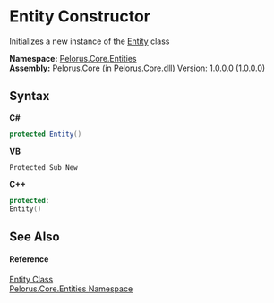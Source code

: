 # Entity Constructor 
 

Initializes a new instance of the <a href="670FE005">Entity</a> class

**Namespace:**&nbsp;<a href="20086FC9">Pelorus.Core.Entities</a><br />**Assembly:**&nbsp;Pelorus.Core (in Pelorus.Core.dll) Version: 1.0.0.0 (1.0.0.0)

## Syntax

**C#**<br />
``` C#
protected Entity()
```

**VB**<br />
``` VB
Protected Sub New
```

**C++**<br />
``` C++
protected:
Entity()
```


## See Also


#### Reference
<a href="670FE005">Entity Class</a><br /><a href="20086FC9">Pelorus.Core.Entities Namespace</a><br />